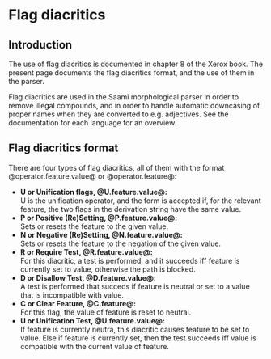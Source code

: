 # Flag diacritics

## Introduction

The use of flag diacritics is documented in chapter 8 of the Xerox book.
The present page documents the flag diacritics format, and the use of
them in the parser.

Flag diacritics are used in the Saami morphological parser in order to
remove illegal compounds, and in order to handle automatic downcasing of
proper names when they are converted to e.g. adjectives. See the
documentation for each language for an overview.

## Flag diacritics format

There are four types of flag diacritics, all of them with the format
@operator.feature.value@ or @operator.feature@:

- **U or Unification flags, @U.feature.value@:**  
  U is the unification operator, and the form is accepted if, for the
  relevant feature, the two flags in the derivation string have the
  same value.
- **P or Positive (Re)Setting, @P.feature.value@:**  
  Sets or resets the feature to the given value.
- **N or Negative (Re)Setting, @N.feature.value@:**  
  Sets or resets the feature to the negation of the given value.
- **R or Require Test, @R.feature.value@:**  
  For this diacritic, a test is performed, and it succeeds iff feature
  is currently set to value, otherwise the path is blocked.
- **D or Disallow Test, @D.feature.value@:**  
  A test is performed that succeds if feature is neutral or set to a
  value that is incompatible with value.
- **C or Clear Feature, @C.feature@:**  
  For this flag, the value of feature is reset to neutral.
- **U or Unification Test, @U.feature.value@:**  
  If feature is currently neutra, this diacritic causes feature to be
  set to value. Else if feature is currently set, then the test
  succeeds iff value is compatible with the current value of feature.
